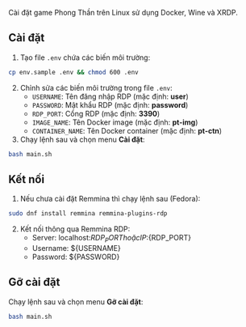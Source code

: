 Cài đặt game Phong Thần trên Linux sử dụng Docker, Wine và XRDP.

## Cài đặt
1. Tạo file `.env` chứa các biến môi trường:
```bash
cp env.sample .env && chmod 600 .env
```
2. Chỉnh sửa các biến môi trường trong file `.env`:
   - `USERNAME`: Tên đăng nhập RDP (mặc định: **user**)
   - `PASSWORD`: Mật khẩu RDP (mặc định: **password**)
   - `RDP_PORT`: Cổng RDP (mặc định: **3390**)
   - `IMAGE_NAME`: Tên Docker image (mặc định: **pt-img**)
   - `CONTAINER_NAME`: Tên Docker container (mặc định: **pt-ctn**)
3. Chạy lệnh sau và chọn menu **Cài đặt**:
```bash
bash main.sh
```

## Kết nối
1. Nếu chưa cài đặt Remmina thì chạy lệnh sau (Fedora):
```bash
sudo dnf install remmina remmina-plugins-rdp
```
2. Kết nối thông qua Remmina RDP:
    - Server: localhost:${RDP_PORT} hoặc {IP}:${RDP_PORT}
    - Username: ${USERNAME}
    - Password: ${PASSWORD}

## Gỡ cài đặt
Chạy lệnh sau và chọn menu **Gỡ cài đặt**:
```bash
bash main.sh
```
